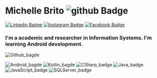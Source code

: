 # Michelle Brito ![github Badge](https://img.shields.io/github/followers/michellebritoo?style=social)

[![Linkedin Badge](https://img.shields.io/badge/-LinkedIn-blue?style=flat-square&logo=Linkedin&logoColor=white&link=https://www.linkedin.com/in/michellebrito01/)](https://www.linkedin.com/in/michellebrito01/)  [![Instagram Badge](https://img.shields.io/badge/instagram-%23E4405F.svg?&style=flat-square&logo=instagram&logoColor=white)](https://www.instagram.com/michebritoo/)  [![Facebook Badge](	https://img.shields.io/badge/facebook-%231877F2.svg?&style=flat-square&logo=facebook&logoColor=white)](https://www.facebook.com/michellecunhask8/)

### I'm a academic and researcher in Information Systems. I'm learning Android development.

![Github_bagde](https://github-readme-stats.anuraghazra1.vercel.app/api/top-langs/?username=michellebritoo&layout=compact&theme=synthwave)

![Android_bagde](https://img.shields.io/badge/Android-3DDC84?style=for-the-badge&logo=android&logoColor=white) ![Kotlin_bagde](https://img.shields.io/badge/Kotlin-0095D5?&style=for-the-badge&logo=kotlin&logoColor=white) ![CSharp_badge](https://img.shields.io/badge/C%23-239120?style=for-the-badge&logo=c-sharp&logoColor=white) ![Java_badge](https://img.shields.io/badge/Java-ED8B00?style=for-the-badge&logo=java&logoColor=white) ![JavaScript_badge](https://img.shields.io/badge/JavaScript-323330?style=for-the-badge&logo=javascript&logoColor=F7DF1E) ![SQLServer_badge](https://img.shields.io/badge/Microsoft_SQL_Server-CC2927?style=for-the-badge&logo=microsoft-sql-server&logoColor=white)
